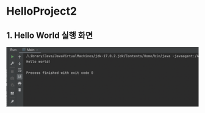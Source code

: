 # HelloProject2

## 1. Hello World 실행 화면 

<img src='https://github.com/Kimjisue/HelloProject2/blob/master/screenshots/%E1%84%89%E1%85%B3%E1%84%8F%E1%85%B3%E1%84%85%E1%85%B5%E1%86%AB%E1%84%89%E1%85%A3%E1%86%BA%202022-09-02%20%E1%84%8B%E1%85%A9%E1%84%92%E1%85%AE%205.08.23.png?raw=true'>
